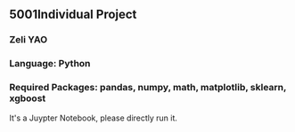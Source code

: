 ## 5001Individual Project  
### Zeli YAO
### Language: Python  
### Required Packages: pandas, numpy, math, matplotlib, sklearn, xgboost  
It's a Juypter Notebook, please directly run it.
